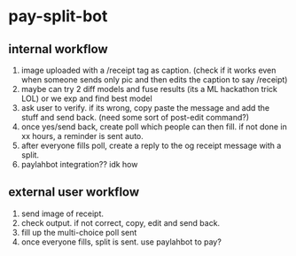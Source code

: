 # pay-split-bot

## internal workflow

1. image uploaded with a /receipt tag as caption. (check if it works even when someone sends only pic and then edits the caption to say /receipt)
2. maybe can try 2 diff models and fuse results (its a ML hackathon trick LOL) or we exp and find best model
3. ask user to verify. if its wrong, copy paste the message and add the stuff and send back. (need some sort of post-edit command?)
4. once yes/send back, create poll which people can then fill. if not done in xx hours, a reminder is sent auto.
5. after everyone fills poll, create a reply to the og receipt message with a split. 
6. paylahbot integration?? idk how


## external user workflow
1. send image of receipt. 
2. check output. if not correct, copy, edit and send back. 
3. fill up the multi-choice poll sent
4. once everyone fills, split is sent. use paylahbot to pay?